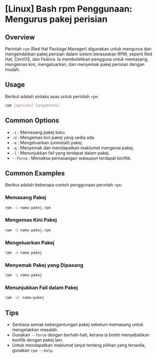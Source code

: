 # [Linux] Bash rpm Penggunaan: Mengurus pakej perisian

## Overview
Perintah `rpm` (Red Hat Package Manager) digunakan untuk mengurus dan mengendalikan pakej perisian dalam sistem berasaskan RPM, seperti Red Hat, CentOS, dan Fedora. Ia membolehkan pengguna untuk memasang, mengemas kini, mengeluarkan, dan menyemak pakej perisian dengan mudah.

## Usage
Berikut adalah sintaks asas untuk perintah `rpm`:

```bash
rpm [options] [arguments]
```

## Common Options
- `-i` : Memasang pakej baru.
- `-U` : Mengemas kini pakej yang sedia ada.
- `-e` : Mengeluarkan (uninstall) pakej.
- `-q` : Menyemak dan mendapatkan maklumat mengenai pakej.
- `-l` : Menunjukkan fail yang terdapat dalam pakej.
- `--force` : Memaksa pemasangan walaupun terdapat konflik.

## Common Examples
Berikut adalah beberapa contoh penggunaan perintah `rpm`:

### Memasang Pakej
```bash
rpm -i nama-pakej.rpm
```

### Mengemas Kini Pakej
```bash
rpm -U nama-pakej.rpm
```

### Mengeluarkan Pakej
```bash
rpm -e nama-pakej
```

### Menyemak Pakej yang Dipasang
```bash
rpm -q nama-pakej
```

### Menunjukkan Fail dalam Pakej
```bash
rpm -ql nama-pakej
```

## Tips
- Sentiasa semak kebergantungan pakej sebelum memasang untuk mengelakkan masalah.
- Gunakan `--force` dengan berhati-hati, kerana ia boleh menyebabkan konflik dengan pakej lain.
- Untuk mendapatkan maklumat lanjut tentang pilihan yang tersedia, gunakan `rpm --help`.